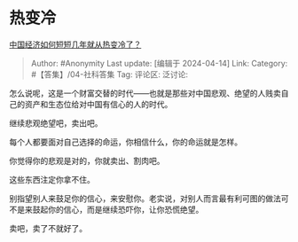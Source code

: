 # 热变冷
[中国经济如何短短几年就从热变冷了？](https://www.zhihu.com/question/652562063/answer/3462896663)

> Author: #Anonymity
> Last update: [编辑于 2024-04-14]
> Link:
> Category: #【答集】/04-社科答集 
> Tag: 
> 评论区:
> 泛讨论:

怎么说呢，这是一个财富交替的时代——也就是那些对中国悲观、绝望的人贱卖自己的资产和生态位给对中国有信心的人的时代。

继续悲观绝望吧，卖出吧。

每个人都要面对自己选择的命运，你相信什么，你的命运就是怎样。

你觉得你的悲观是对的，你就卖出、割肉吧。

这些东西注定你拿不住。

别指望别人来鼓足你的信心，来安慰你。老实说，对别人而言最有利可图的做法可不是来鼓起你的信心，而是继续恐吓你，让你恐慌绝望。

卖吧，卖了不就好了。